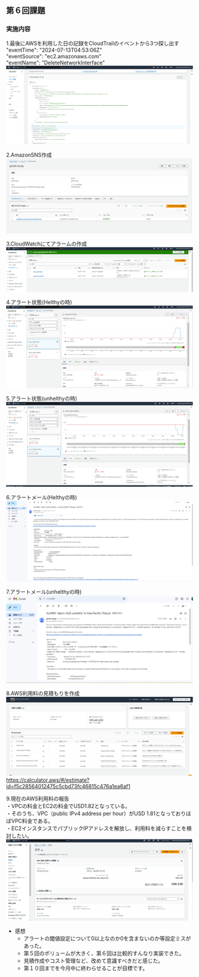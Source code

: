 ## 第６回課題

### 実施内容
1.最後にAWSを利用した日の記録をCloudTrailのイベントから3つ探し出す<br>
"eventTime": "2024-07-13T04:53:06Z"<br>
"eventSource": "ec2.amazonaws.com"<br>
"eventName": "DeleteNetworkInterface"<br>
![1.最後にAWSを利用した日の記録をCloudTrailのイベントから3つ探し出す](/image/1.最後にAWSを利用した日の記録をCloudTrailのイベントから3つ探し出す.png)

2.AmazonSNS作成<br>
![2.AmazonSNS作成](/image/2.AmazonSNS作成.png) 

3.CloudWatchにてアラームの作成<br>
![3.CloudWatchにてアラームの作成](/image/3.CloudWatchにてアラームの作成.png)

4.アラート状態(Helthyの時)<br>
![4.アラート状態(Helthyの時)](/image/4.アラート状態(Helthyの時).png)

5.アラート状態(unhelthyの時)<br>
![5.アラート状態(unhelthyの時)](/image/5.アラート状態(unhelthyの時).png)　

6.アラートメール(Helthyの時)<br>
![6.アラートメール(Helthyの時)](/image/6.アラートメール(Helthyの時).png)

7.アラートメール(unhelthyの時)<br>
![7.アラートメール(unhelthyの時)](/image/7.アラートメール(unhelthyの時).png)

8.AWS利用料の見積もりを作成<br>
![8.AWS利用料の見積もりを作成](/image/8.AWS利用料の見積もりを作成.png) 
https://calculator.aws/#/estimate?id=f5c28564012475c5cbd73fc46815c476a1ea6af1

9.現在のAWS利用料の報告<br>
・VPCの料金とEC2の料金でUSD1.82となっている。<br>
・そのうち、VPC（public IPv4 address per hour）がUSD 1.81となっておりほぼVPC料金である。<br>
・EC2インスタンスでパブリックIPアドレスを解放し、利用料を減らすことを検討したい。<br>
![9.現在のAWS利用料の報告](/image/9.現在のAWS利用料の報告.png)

- 感想
    - アラートの閾値設定について0以上なのか0を含まないのか等設定ミスがあった。
    - 第５回のボリュームが大きく、第６回は比較的すんなり実装できた。
    - 見積作成やコスト管理など、改めて意識すべきだと感じた。
    - 第１０回までを今月中に終わらせることが目標です。